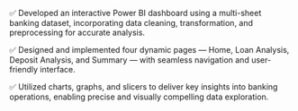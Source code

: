 ✅ Developed an interactive Power BI dashboard using a multi-sheet banking dataset, incorporating data cleaning, transformation, and preprocessing for accurate analysis.

✅ Designed and implemented four dynamic pages — Home, Loan Analysis, Deposit Analysis, and Summary — with seamless navigation and user-friendly interface.

✅ Utilized charts, graphs, and slicers to deliver key insights into banking operations, enabling precise and visually compelling data exploration.
